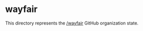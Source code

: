 # wayfair

This directory represents the [/wayfair](https://github.com/wayfair) GitHub organization state.

